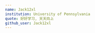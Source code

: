 ```yaml
---
name: Jack12xl
institution: University of Pennsylvania
quote: 好好学习, 天天向上
github_user: Jack12xl
---
```

